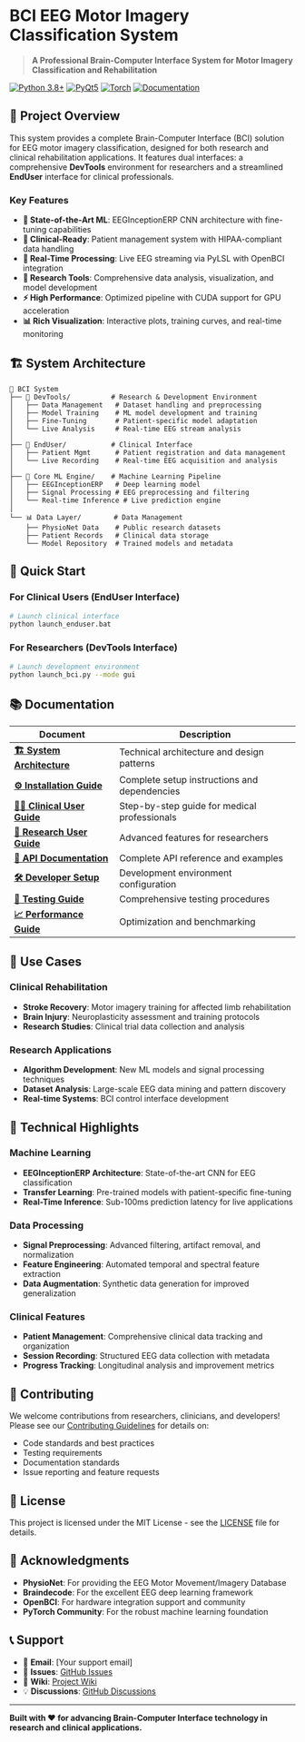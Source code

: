 # BCI EEG Motor Imagery Classification System

> **A Professional Brain-Computer Interface System for Motor Imagery Classification and Rehabilitation**

[![Python 3.8+](https://img.shields.io/badge/python-3.8+-blue.svg)](https://www.python.org/downloads/)
[![PyQt5](https://img.shields.io/badge/GUI-PyQt5-green.svg)](https://www.riverbankcomputing.com/software/pyqt/)
[![Torch](https://img.shields.io/badge/ML-PyTorch-red.svg)](https://pytorch.org/)
[![Documentation](https://img.shields.io/badge/docs-comprehensive-brightgreen.svg)](#documentation)

## 🎯 Project Overview

This system provides a complete Brain-Computer Interface (BCI) solution for EEG motor imagery classification, designed for both research and clinical rehabilitation applications. It features dual interfaces: a comprehensive **DevTools** environment for researchers and a streamlined **EndUser** interface for clinical professionals.

### Key Features

- **🧠 State-of-the-Art ML**: EEGInceptionERP CNN architecture with fine-tuning capabilities
- **🏥 Clinical-Ready**: Patient management system with HIPAA-compliant data handling
- **📡 Real-Time Processing**: Live EEG streaming via PyLSL with OpenBCI integration
- **🔬 Research Tools**: Comprehensive data analysis, visualization, and model development
- **⚡ High Performance**: Optimized pipeline with CUDA support for GPU acceleration
- **📊 Rich Visualization**: Interactive plots, training curves, and real-time monitoring

## 🏗️ System Architecture

```
🌟 BCI System
├── 🔧 DevTools/          # Research & Development Environment
│   ├── Data Management   # Dataset handling and preprocessing
│   ├── Model Training    # ML model development and training
│   ├── Fine-Tuning       # Patient-specific model adaptation
│   └── Live Analysis     # Real-time EEG stream analysis
│
├── 🏥 EndUser/           # Clinical Interface
│   ├── Patient Mgmt      # Patient registration and data management
│   └── Live Recording    # Real-time EEG acquisition and analysis
│
├── 🧠 Core ML Engine/    # Machine Learning Pipeline
│   ├── EEGInceptionERP   # Deep learning model
│   ├── Signal Processing # EEG preprocessing and filtering
│   └── Real-time Inference # Live prediction engine
│
└── 📊 Data Layer/        # Data Management
    ├── PhysioNet Data    # Public research datasets
    ├── Patient Records   # Clinical data storage
    └── Model Repository  # Trained models and metadata
```

## 🚀 Quick Start

### For Clinical Users (EndUser Interface)

```bash
# Launch clinical interface
python launch_enduser.bat
```

### For Researchers (DevTools Interface)

```bash
# Launch development environment
python launch_bci.py --mode gui
```

## 📚 Documentation

| Document | Description |
|----------|-------------|
| **[🏗️ System Architecture](SYSTEM_ARCHITECTURE.md)** | Technical architecture and design patterns |
| **[⚙️ Installation Guide](INSTALLATION.md)** | Complete setup instructions and dependencies |
| **[👨‍⚕️ Clinical User Guide](USER_GUIDE_CLINICAL.md)** | Step-by-step guide for medical professionals |
| **[🔬 Research User Guide](USER_GUIDE_RESEARCH.md)** | Advanced features for researchers |
| **[🔌 API Documentation](API_DOCUMENTATION.md)** | Complete API reference and examples |
| **[🛠️ Developer Setup](DEVELOPER_SETUP.md)** | Development environment configuration |
| **[🧪 Testing Guide](TESTING.md)** | Comprehensive testing procedures |
| **[📈 Performance Guide](PERFORMANCE.md)** | Optimization and benchmarking |

## 🎯 Use Cases

### Clinical Rehabilitation
- **Stroke Recovery**: Motor imagery training for affected limb rehabilitation
- **Brain Injury**: Neuroplasticity assessment and training protocols
- **Research Studies**: Clinical trial data collection and analysis

### Research Applications
- **Algorithm Development**: New ML models and signal processing techniques
- **Dataset Analysis**: Large-scale EEG data mining and pattern discovery
- **Real-time Systems**: BCI control interface development

## 🔬 Technical Highlights

### Machine Learning
- **EEGInceptionERP Architecture**: State-of-the-art CNN for EEG classification
- **Transfer Learning**: Pre-trained models with patient-specific fine-tuning
- **Real-Time Inference**: Sub-100ms prediction latency for live applications

### Data Processing
- **Signal Preprocessing**: Advanced filtering, artifact removal, and normalization
- **Feature Engineering**: Automated temporal and spectral feature extraction
- **Data Augmentation**: Synthetic data generation for improved generalization

### Clinical Features
- **Patient Management**: Comprehensive clinical data tracking and organization
- **Session Recording**: Structured EEG data collection with metadata
- **Progress Tracking**: Longitudinal analysis and improvement metrics

## 🤝 Contributing

We welcome contributions from researchers, clinicians, and developers! Please see our [Contributing Guidelines](CONTRIBUTING.md) for details on:

- Code standards and best practices
- Testing requirements
- Documentation standards
- Issue reporting and feature requests

## 📄 License

This project is licensed under the MIT License - see the [LICENSE](../LICENSE) file for details.

## 🙏 Acknowledgments

- **PhysioNet**: For providing the EEG Motor Movement/Imagery Database
- **Braindecode**: For the excellent EEG deep learning framework
- **OpenBCI**: For hardware integration support and community
- **PyTorch Community**: For the robust machine learning foundation

## 📞 Support

- 📧 **Email**: [Your support email]
- 💬 **Issues**: [GitHub Issues](https://github.com/your-repo/issues)
- 📖 **Wiki**: [Project Wiki](https://github.com/your-repo/wiki)
- 💡 **Discussions**: [GitHub Discussions](https://github.com/your-repo/discussions)

---

**Built with ❤️ for advancing Brain-Computer Interface technology in research and clinical applications.**
